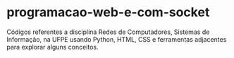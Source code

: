# programacao-web-e-com-socket
Códigos referentes a disciplina Redes de Computadores, Sistemas de Informação, na UFPE usando Python, HTML, CSS e ferramentas adjacentes para explorar alguns conceitos.
